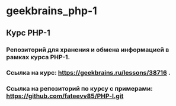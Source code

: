 # geekbrains_php-1
## Курс PHP-1
### Репозиторий для хранения и обмена информацией в рамках курса PHP-1.
### Cсылка на курс: https://geekbrains.ru/lessons/38716 .
### Ссылка на репозиторий по курсу с примерами: https://github.com/fateevv85/PHP-l.git

